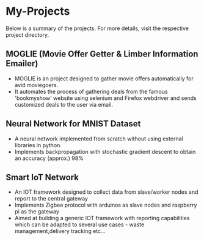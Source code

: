 # My-Projects

Below is a summary of the projects. For more details, visit the respective project directory.

## MOGLIE (Movie Offer Getter & Limber Information Emailer)
* MOGLIE is an project designed to gather movie offers automatically for avid moviegoers.
* It automates the process of gathering deals from the famous 'bookmyshow' website using selenium and Firefox webdriver and sends customized deals to the user via email.


## Neural Network for MNIST Dataset
* A neural network implemented from scratch without using external libraries in python.
* Implements backpropagation with stochastic gradient descent to obtain an accuracy (approx.) 98%

## Smart IoT Network

* An IOT framework designed to collect data from slave/worker nodes and report to the central gateway
* Implements Zigbee protocol with arduinos as slave nodes and raspberry pi as the gateway
* Aimed at building a generic IOT framework with reporting capabilities which can be adapted to several use cases - waste management,delivery tracking etc...

